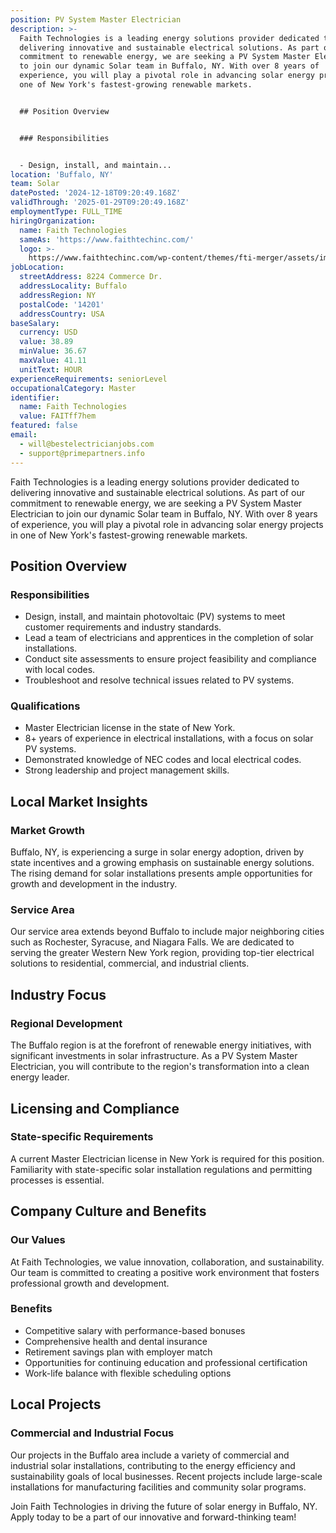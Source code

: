 ```yaml
---
position: PV System Master Electrician
description: >-
  Faith Technologies is a leading energy solutions provider dedicated to
  delivering innovative and sustainable electrical solutions. As part of our
  commitment to renewable energy, we are seeking a PV System Master Electrician
  to join our dynamic Solar team in Buffalo, NY. With over 8 years of
  experience, you will play a pivotal role in advancing solar energy projects in
  one of New York's fastest-growing renewable markets.


  ## Position Overview


  ### Responsibilities


  - Design, install, and maintain...
location: 'Buffalo, NY'
team: Solar
datePosted: '2024-12-18T09:20:49.168Z'
validThrough: '2025-01-29T09:20:49.168Z'
employmentType: FULL_TIME
hiringOrganization:
  name: Faith Technologies
  sameAs: 'https://www.faithtechinc.com/'
  logo: >-
    https://www.faithtechinc.com/wp-content/themes/fti-merger/assets/images/logos/logo-fti.svg
jobLocation:
  streetAddress: 8224 Commerce Dr.
  addressLocality: Buffalo
  addressRegion: NY
  postalCode: '14201'
  addressCountry: USA
baseSalary:
  currency: USD
  value: 38.89
  minValue: 36.67
  maxValue: 41.11
  unitText: HOUR
experienceRequirements: seniorLevel
occupationalCategory: Master
identifier:
  name: Faith Technologies
  value: FAITff7hem
featured: false
email:
  - will@bestelectricianjobs.com
  - support@primepartners.info
---
```




Faith Technologies is a leading energy solutions provider dedicated to delivering innovative and sustainable electrical solutions. As part of our commitment to renewable energy, we are seeking a PV System Master Electrician to join our dynamic Solar team in Buffalo, NY. With over 8 years of experience, you will play a pivotal role in advancing solar energy projects in one of New York's fastest-growing renewable markets.

## Position Overview

### Responsibilities

- Design, install, and maintain photovoltaic (PV) systems to meet customer requirements and industry standards.
- Lead a team of electricians and apprentices in the completion of solar installations.
- Conduct site assessments to ensure project feasibility and compliance with local codes.
- Troubleshoot and resolve technical issues related to PV systems.

### Qualifications

- Master Electrician license in the state of New York.
- 8+ years of experience in electrical installations, with a focus on solar PV systems.
- Demonstrated knowledge of NEC codes and local electrical codes.
- Strong leadership and project management skills.

## Local Market Insights

### Market Growth

Buffalo, NY, is experiencing a surge in solar energy adoption, driven by state incentives and a growing emphasis on sustainable energy solutions. The rising demand for solar installations presents ample opportunities for growth and development in the industry.

### Service Area

Our service area extends beyond Buffalo to include major neighboring cities such as Rochester, Syracuse, and Niagara Falls. We are dedicated to serving the greater Western New York region, providing top-tier electrical solutions to residential, commercial, and industrial clients.

## Industry Focus

### Regional Development

The Buffalo region is at the forefront of renewable energy initiatives, with significant investments in solar infrastructure. As a PV System Master Electrician, you will contribute to the region's transformation into a clean energy leader.

## Licensing and Compliance

### State-specific Requirements

A current Master Electrician license in New York is required for this position. Familiarity with state-specific solar installation regulations and permitting processes is essential.

## Company Culture and Benefits

### Our Values

At Faith Technologies, we value innovation, collaboration, and sustainability. Our team is committed to creating a positive work environment that fosters professional growth and development.

### Benefits

- Competitive salary with performance-based bonuses
- Comprehensive health and dental insurance
- Retirement savings plan with employer match
- Opportunities for continuing education and professional certification
- Work-life balance with flexible scheduling options

## Local Projects

### Commercial and Industrial Focus

Our projects in the Buffalo area include a variety of commercial and industrial solar installations, contributing to the energy efficiency and sustainability goals of local businesses. Recent projects include large-scale installations for manufacturing facilities and community solar programs.

Join Faith Technologies in driving the future of solar energy in Buffalo, NY. Apply today to be a part of our innovative and forward-thinking team!
